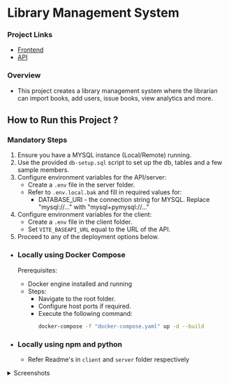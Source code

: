 # Library Management System

### Project Links
- [Frontend](https://library-management-system-drab.vercel.app)
- [API](https://library-management-system-crh5.onrender.com)

### Overview
- This project creates a library management system where the librarian can import books, add users, issue books, view analytics and more.

## How to Run this Project ?
### Mandatory Steps
1. Ensure you have a MYSQL instance (Local/Remote) running.
2. Use the provided `db-setup.sql` script to set up the db, tables and a few sample members.
3. Configure environment variables for the API/server:
   - Create a `.env` file in the server folder.
   - Refer to `.env.local.bak` and fill in required values for:
     - DATABASE_URI - the connection string for MYSQL. Replace "mysql://..." with "mysql+pymysql://..."
4. Configure environment variables for the client:
   - Create a `.env` file in the client folder.
   - Set `VITE_BASEAPI_URL` equal to the URL of the API.
5. Proceed to any of the deployment options below.

- ### Locally using Docker Compose
    Prerequisites:
  - Docker engine installed and running
  - Steps:
    - Navigate to the root folder.
    - Configure host ports if required.
    - Execute the following command:
        ``` bash
        docker-compose -f "docker-compose.yaml" up -d --build
        ```

- ### Locally using npm and python
  - Refer Readme's in `client` and `server` folder respectively

<details>
  <summary>Screenshots</summary>
</details>
